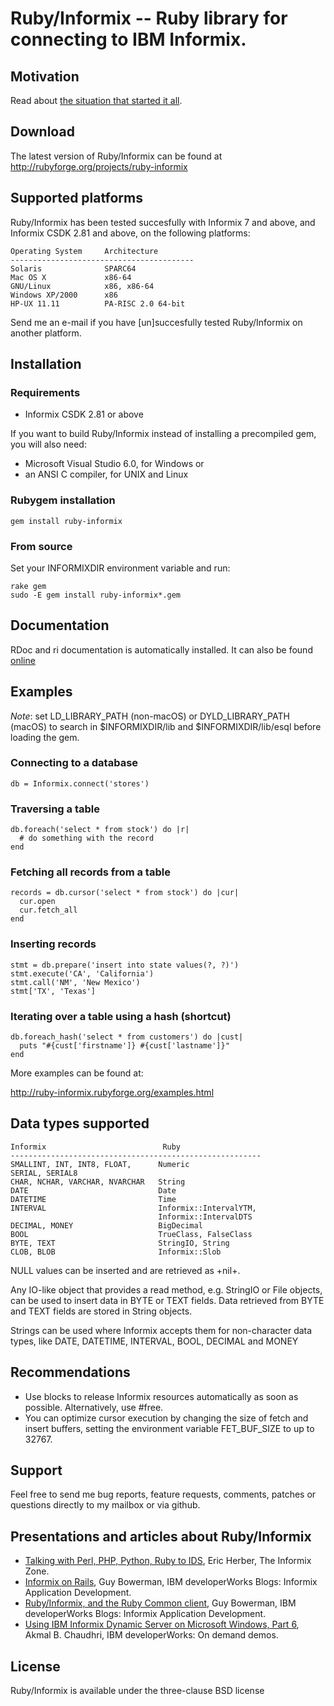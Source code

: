 # Ruby/Informix -- Ruby library for connecting to IBM Informix.

## Motivation
Read about [the situation that started it all](http://santanatechnotes.blogspot.com/2006/03/informix-driver-for-ruby.html).

## Download

The latest version of Ruby/Informix can be found at http://rubyforge.org/projects/ruby-informix

## Supported platforms

Ruby/Informix has been tested succesfully with Informix 7 and above, and
Informix CSDK 2.81 and above, on the following platforms:

    Operating System     Architecture
    -----------------------------------------
    Solaris              SPARC64      
    Mac OS X             x86-64
    GNU/Linux            x86, x86-64
    Windows XP/2000      x86
    HP-UX 11.11          PA-RISC 2.0 64-bit

Send me an e-mail if you have [un]succesfully tested Ruby/Informix on another
platform.

## Installation

### Requirements

* Informix CSDK 2.81 or above

If you want to build Ruby/Informix instead of installing a precompiled gem,
you will also need:

* Microsoft Visual Studio 6.0, for Windows or
* an ANSI C compiler, for UNIX and Linux

### Rubygem installation

    gem install ruby-informix

### From source

Set your INFORMIXDIR environment variable and run:

    rake gem
    sudo -E gem install ruby-informix*.gem

## Documentation

RDoc and ri documentation is automatically installed. It can also be found
[online](http://ruby-informix.rubyforge.org/doc)

## Examples

*Note*: set LD\_LIBRARY\_PATH (non-macOS) or DYLD\_LIBRARY\_PATH (macOS) to
search in $INFORMIXDIR/lib and $INFORMIXDIR/lib/esql before loading the gem.

### Connecting to a database

    db = Informix.connect('stores')

### Traversing a table

    db.foreach('select * from stock') do |r|
      # do something with the record
    end

### Fetching all records from a table

    records = db.cursor('select * from stock') do |cur|
      cur.open
      cur.fetch_all
    end

### Inserting records

    stmt = db.prepare('insert into state values(?, ?)')
    stmt.execute('CA', 'California')
    stmt.call('NM', 'New Mexico')
    stmt['TX', 'Texas']

### Iterating over a table using a hash (shortcut)

    db.foreach_hash('select * from customers') do |cust|
      puts "#{cust['firstname']} #{cust['lastname']}"
    end

More examples can be found at:

http://ruby-informix.rubyforge.org/examples.html


## Data types supported

    Informix                          Ruby
    --------------------------------------------------------
    SMALLINT, INT, INT8, FLOAT,      Numeric
    SERIAL, SERIAL8
    CHAR, NCHAR, VARCHAR, NVARCHAR   String
    DATE                             Date
    DATETIME                         Time
    INTERVAL                         Informix::IntervalYTM,
                                     Informix::IntervalDTS
    DECIMAL, MONEY                   BigDecimal
    BOOL                             TrueClass, FalseClass
    BYTE, TEXT                       StringIO, String
    CLOB, BLOB                       Informix::Slob


NULL values can be inserted and are retrieved as +nil+.

Any IO-like object that provides a read method, e.g. StringIO or File objects,
can be used to insert data in BYTE or TEXT fields. Data retrieved from
BYTE and TEXT fields are stored in String objects.

Strings can be used where Informix accepts them for non-character data types,
like DATE, DATETIME, INTERVAL, BOOL, DECIMAL and MONEY


## Recommendations

* Use blocks to release Informix resources automatically as soon as possible.
  Alternatively, use #free.
* You can optimize cursor execution by changing the size of fetch and insert
  buffers, setting the environment variable FET\_BUF\_SIZE to up to 32767.


## Support

Feel free to send me bug reports, feature requests, comments, patches or
questions directly to my mailbox or via github.

## Presentations and articles about Ruby/Informix

* [Talking with Perl, PHP, Python, Ruby to IDS](http://www.informix-zone.com/informix-script-dbapi), Eric Herber, The Informix Zone.
* [Informix on Rails](http://www.ibm.com/developerworks/blogs/page/gbowerman?entry=informix_on_rails), Guy Bowerman, IBM developerWorks Blogs: Informix Application Development.
* [Ruby/Informix, and the Ruby Common client](http://www.ibm.com/developerworks/blogs/page/gbowerman?entry=ruby_informix_and_the_ruby), Guy Bowerman, IBM developerWorks Blogs: Informix Application Development.
* [Using IBM Informix Dynamic Server on Microsoft Windows, Part 6](http://www.ibm.com/developerworks/offers/lp/demos/summary/usingids6.html), Akmal B. Chaudhri, IBM developerWorks: On demand demos.

## License

Ruby/Informix is available under the three-clause BSD license
